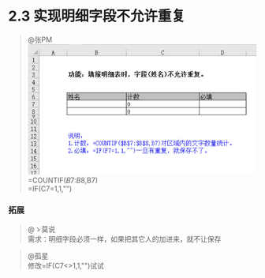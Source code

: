 # 2.3 实现明细字段不允许重复

> @张PM  
![](../images/2.3.1.jpg)  
>=COUNTIF($B$7:$B$8,B7)  
>=IF(C7=1,1,"")
 
### 拓展
> @ゝ莫说  
需求：明细字段必须一样，如果把其它人的加进来，就不让保存

> @孤星  
修改=IF(C7<>1,1,"")试试
